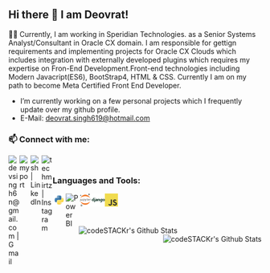 ## Hi there 👋 I am Deovrat!
</p>



👨‍🎓 Currently, I am working in Speridian Technologies. as a Senior Systems Analyst/Consultant in Oracle CX domain. I am responsible for gettign requirements and implementing projects for Oracle CX Clouds which includes integration with externally developed plugins which requires my expertise on Fron-End Development.Front-end technologies including Modern Javacript(ES6), BootStrap4, HTML & CSS.
Currently I am on my path to become Meta Certified Front End Developer.




 
 
 
- I’m currently working on a few personal projects which I frequently update over my github profile.
- E-Mail: deovrat.singh619@hotmail.com



### 📫 Connect with me:

[<img align="left" alt="devsingh6n@gmail.com | Gmail" width="22px" src="https://img.icons8.com/fluent/48/000000/gmail-new.png"/>](mailto:deovrat.singh619@hotmail.com)
[<img align="left" alt="myport" width="22px" src="https://img.icons8.com/fluent/48/000000/new-contact.png" />](https://devsingh-code.github.io/)

[<img align="left" alt="sh | LinkedIn" width="22px" src="https://img.icons8.com/color/48/000000/linkedin.png"/>](https://www.linkedin.com/in/deovrat-singh-8abb69102/)
[<img align="left" alt="techmirtz | Instagram" width="22px" src="https://img.icons8.com/fluent/48/000000/instagram-new.png"/>](https://www.instagram.com/traveller_with_canon)

<br>


### Languages and Tools:


<img align="left" alt="Python" width="26px" src="https://raw.githubusercontent.com/github/explore/80688e429a7d4ef2fca1e82350fe8e3517d3494d/topics/python/python.png" />

<img align="left" alt="Power BI" width="26px" src="https://img.icons8.com/color/48/000000/power-bi.png" />
<img align="left" alt="Python" width="26px" src="https://raw.githubusercontent.com/github/explore/80688e429a7d4ef2fca1e82350fe8e3517d3494d/topics/jupyter-notebook/jupyter-notebook.png" />
<img align="left" alt="Python" width="26px" src="https://raw.githubusercontent.com/github/explore/80688e429a7d4ef2fca1e82350fe8e3517d3494d/topics/django/django.png" />
<img align="left" alt="Python" width="26px" src="https://raw.githubusercontent.com/github/explore/80688e429a7d4ef2fca1e82350fe8e3517d3494d/topics/javascript/javascript.png" />




<br />

<br />
<br />
<p>
<img align="left" alt="codeSTACKr's Github Stats" src="https://github-readme-stats.vercel.app/api?username=devsingh-code&show_icons=true&hide_border=false&theme=tokyonight&hide=contribs,issues,prs" />
<img align="right" alt="codeSTACKr's Github Stats" src="https://github-readme-stats.vercel.app/api/top-langs/?username=devsingh-code&layout=compact" />
</p>






